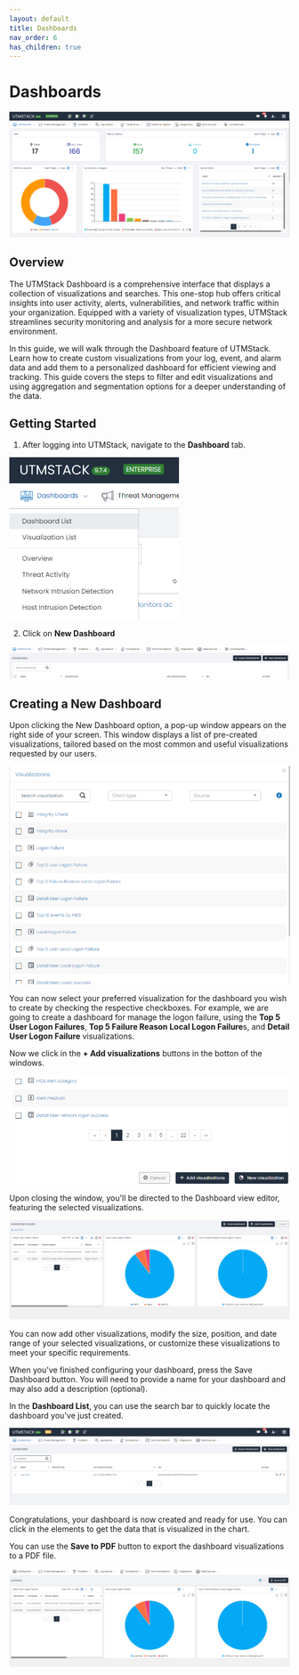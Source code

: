 ```yaml
---
layout: default
title: Dashboards
nav_order: 6
has_children: true
---
```



# Dashboards

<img alt="dashobard view" src="./../Images/../../Images/Components/Dashboards/dashboardPage.png">

## Overview
The UTMStack Dashboard is a comprehensive interface that displays a collection of visualizations and searches. This one-stop hub offers critical insights into user activity, alerts, vulnerabilities, and network traffic within your organization. Equipped with a variety of visualization types, UTMStack streamlines security monitoring and analysis for a more secure network environment.

In this guide, we will walk through the Dashboard feature of UTMStack. Learn how to create custom visualizations from your log, event, and alarm data and add them to a personalized dashboard for efficient viewing and tracking. This guide covers the steps to filter and edit visualizations and using aggregation and segmentation options for a deeper understanding of the data.


## Getting Started


1. After logging into UTMStack, navigate to the **Dashboard** tab.

<img alt="dashobard view" src="./../Images/../../Images/Components/Dashboards/dashboardmenu.png">


2. Click on **New Dashboard**

<img alt="dashobard view" src="./../Images/../../Images/Components/Dashboards/dashboardnewvisualization.png">



## Creating a New Dashboard

Upon clicking the New Dashboard option, a pop-up window appears on the right side of your screen. This window displays a list of pre-created visualizations, tailored based on the most common and useful visualizations requested by our users.

<img alt="dashobard view" src="./../Images/../../Images/Components/Dashboards/visualizationslist.png">


You can now select your preferred visualization for the dashboard you wish to create by checking the respective checkboxes. For example, we are going to create a dashboard for manage the logon failure, using the **Top 5 User Logon Failures**, **Top 5 Failure Reason Local Logon Failure**s, and **Detail User Logon Failure** visualizations.

Now we click in the **+ Add visualizations** buttons in the botton of the windows.

<img alt="dashobard view" src="./../Images/../../Images/Components/Dashboards/savevisualizations.png">



Upon closing the window, you'll be directed to the Dashboard view editor, featuring the selected visualizations.

<img alt="dashobard view" src="./../Images/../../Images/Components/Dashboards/dashboareditorview.png">


You can now add other visualizations, modify the size, position, and date range of your selected visualizations, or customize these visualizations to meet your specific requirements.

When you've finished configuring your dashboard, press the Save Dashboard button. You will need to provide a name for your dashboard and may also add a description (optional).

In the **Dashboard List**, you can use the search bar to quickly locate the dashboard you've just created.

<img alt="dashobard view" src="./../Images/../../Images/Components/Dashboards/mydashboard.png">

Congratulations, your dashboard is now created and ready for use. You can click in the elements to get the data that is visualized in the chart.


 You can use the **Save to PDF** button to export the dashboard visualizations to a PDF file.


<img alt="dashobard view" src="./../Images/../../Images/Components/Dashboards/dashboardview.png">

